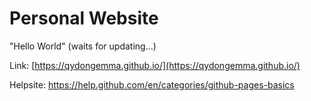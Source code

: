 # Personal Website

"Hello World" (waits for updating...)

Link: [https://qydongemma.github.io/](https://qydongemma.github.io/)

Helpsite: https://help.github.com/en/categories/github-pages-basics
